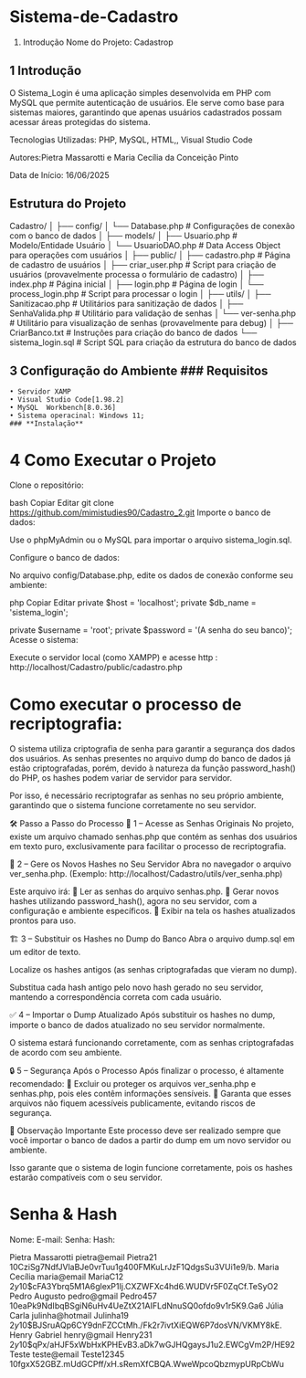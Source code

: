 # Sistema-de-Cadastro
1. Introdução
Nome do Projeto: Cadastrop

## 1 Introdução
O Sistema_Login é uma aplicação simples desenvolvida em PHP com MySQL que permite autenticação de usuários. Ele serve como base para sistemas maiores, garantindo que apenas usuários cadastrados possam acessar áreas protegidas do sistema.

Tecnologias Utilizadas:
PHP, MySQL, HTML,, Visual Studio Code

Autores:Pietra Massarotti e Maria Cecília da Conceição Pinto


Data de Início:
16/06/2025

## Estrutura do Projeto
Cadastro/
│
├── config/
│   └── Database.php             # Configurações de conexão com o banco de dados
│
├── models/
│   ├── Usuario.php              # Modelo/Entidade Usuário
│   └── UsuarioDAO.php           # Data Access Object para operações com usuários
│
├── public/
│   ├── cadastro.php             # Página de cadastro de usuários
│   ├── criar_user.php           # Script para criação de usuários (provavelmente processa o formulário de cadastro)
│   ├── index.php                # Página inicial
│   ├── login.php                # Página de login
│   └── process_login.php        # Script para processar o login
│
├── utils/
│   ├── Sanitizacao.php          # Utilitários para sanitização de dados
│   ├── SenhaValida.php          # Utilitário para validação de senhas
│   └── ver-senha.php            # Utilitário para visualização de senhas (provavelmente para debug)
│
├── CriarBanco.txt               # Instruções para criação do banco de dados
└── sistema_login.sql            # Script SQL para criação da estrutura do banco de dados

## 3 Configuração do Ambiente ### **Requisitos**
    • Servidor XAMP
    • Visual Studio Code[1.98.2]
    • MySQL  Workbench[8.0.36]
    • Sistema operacinal: Windows 11;
    ### **Instalação**
    
# 4 Como Executar o Projeto
Clone o repositório:

bash
Copiar
Editar
git clone https://github.com/mimistudies90/Cadastro_2.git
Importe o banco de dados:

Use o phpMyAdmin ou o MySQL para importar o arquivo sistema_login.sql.

Configure o banco de dados:

No arquivo config/Database.php, edite os dados de conexão conforme seu ambiente:

php
Copiar
Editar
private $host = 'localhost';
private $db_name = 'sistema_login';

private $username = 'root';
private $password = '(A senha do seu banco)';
Acesse o sistema:

Execute o servidor local (como XAMPP) e acesse http : http://localhost/Cadastro/public/cadastro.php

# Como executar o processo de recriptografia:
O sistema utiliza criptografia de senha para garantir a segurança dos dados dos usuários. As senhas presentes no arquivo dump do banco de dados já estão criptografadas, porém, devido à natureza da função password_hash() do PHP, os hashes podem variar de servidor para servidor.

Por isso, é necessário recriptografar as senhas no seu próprio ambiente, garantindo que o sistema funcione corretamente no seu servidor.

🛠️ Passo a Passo do Processo
📝 1 – Acesse as Senhas Originais
No projeto, existe um arquivo chamado senhas.php que contém as senhas dos usuários em texto puro, exclusivamente para facilitar o processo de recriptografia.

🔐 2 – Gere os Novos Hashes no Seu Servidor
Abra no navegador o arquivo ver_senha.php.
(Exemplo: http://localhost/Cadastro/utils/ver_senha.php)

Este arquivo irá:
🔸 Ler as senhas do arquivo senhas.php.
🔸 Gerar novos hashes utilizando password_hash(), agora no seu servidor, com a configuração e ambiente específicos.
🔸 Exibir na tela os hashes atualizados prontos para uso.

🏗️ 3 – Substituir os Hashes no Dump do Banco
Abra o arquivo dump.sql em um editor de texto.

Localize os hashes antigos (as senhas criptografadas que vieram no dump).

Substitua cada hash antigo pelo novo hash gerado no seu servidor, mantendo a correspondência correta com cada usuário.

✅ 4 – Importar o Dump Atualizado
Após substituir os hashes no dump, importe o banco de dados atualizado no seu servidor normalmente.

O sistema estará funcionando corretamente, com as senhas criptografadas de acordo com seu ambiente.

🔒 5 – Segurança Após o Processo
Após finalizar o processo, é altamente recomendado:
🔸 Excluir ou proteger os arquivos ver_senha.php e senhas.php, pois eles contêm informações sensíveis.
🔸 Garanta que esses arquivos não fiquem acessíveis publicamente, evitando riscos de segurança.

🚩 Observação Importante
Este processo deve ser realizado sempre que você importar o banco de dados a partir do dump em um novo servidor ou ambiente.

Isso garante que o sistema de login funcione corretamente, pois os hashes estarão compatíveis com o seu servidor.

# Senha & Hash

Nome:			E-mail: 		Senha: 		Hash:

Pietra Massarotti	pietra@email 		Pietra21 	$10$CziSg7NdfJVlaBJe0vrTuu1g400FMKuLrJzF1QdgsSu3VUi1e9/b.
Maria Cecília		maria@email 		MariaC12 	$2y$10$cFA3Ybrq5M1A6glexP1Ij.CXZWFXc4hd6.WUDVr5F0ZqCf.TeSyO2
Pedro Augusto 		pedro@gmail 		Pedro457 	$10$eaPk9NdIbqBSgiN6uHv4UeZtX21AIFLdNnuSQ0ofdo9v1r5K9.Ga6
Júlia Carla 		julinha@hotmail 	Julinha19 	$2y$10$BJSruAQp6CY9dnFZCCtMh./Fk2r7ivtXiEQW6P7dosVN/VKMY8kE.
Henry Gabriel 		henry@gmail 		Henry231 	$2y$10$qPx/aHJF5xWbHxKPHEvB3.aDk7wGJHQgaysJ1u2.EWCgVm2P/HE92
Teste 			    teste@email 		Teste12345 	$10$fgxX52GBZ.mUdGCPff/xH.sRemXfCBQA.WweWpcoQbzmypURpCbWu














